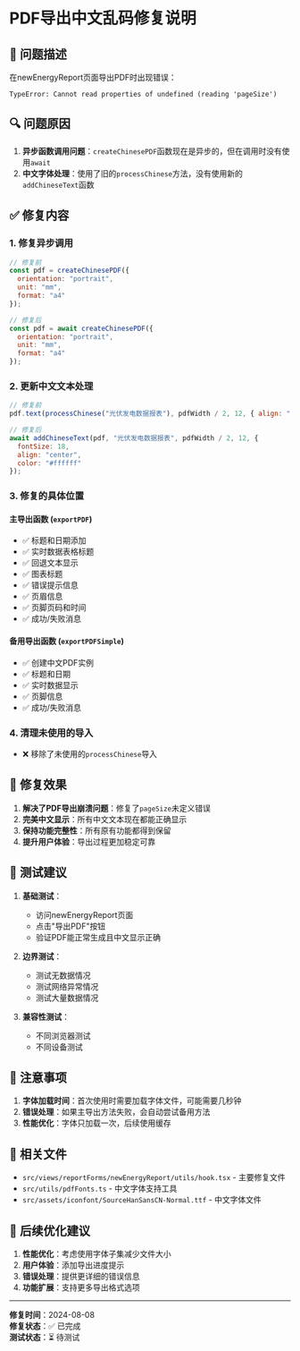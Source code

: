 # PDF导出中文乱码修复说明

## 🐛 问题描述

在newEnergyReport页面导出PDF时出现错误：
```
TypeError: Cannot read properties of undefined (reading 'pageSize')
```

## 🔍 问题原因

1. **异步函数调用问题**：`createChinesePDF`函数现在是异步的，但在调用时没有使用`await`
2. **中文字体处理**：使用了旧的`processChinese`方法，没有使用新的`addChineseText`函数

## ✅ 修复内容

### 1. 修复异步调用
```javascript
// 修复前
const pdf = createChinesePDF({
  orientation: "portrait",
  unit: "mm", 
  format: "a4"
});

// 修复后
const pdf = await createChinesePDF({
  orientation: "portrait",
  unit: "mm",
  format: "a4"
});
```

### 2. 更新中文文本处理
```javascript
// 修复前
pdf.text(processChinese("光伏发电数据报表"), pdfWidth / 2, 12, { align: "center" });

// 修复后
await addChineseText(pdf, "光伏发电数据报表", pdfWidth / 2, 12, {
  fontSize: 18,
  align: "center",
  color: "#ffffff"
});
```

### 3. 修复的具体位置

#### 主导出函数 (`exportPDF`)
- ✅ 标题和日期添加
- ✅ 实时数据表格标题
- ✅ 回退文本显示
- ✅ 图表标题
- ✅ 错误提示信息
- ✅ 页眉信息
- ✅ 页脚页码和时间
- ✅ 成功/失败消息

#### 备用导出函数 (`exportPDFSimple`)
- ✅ 创建中文PDF实例
- ✅ 标题和日期
- ✅ 实时数据显示
- ✅ 页脚信息
- ✅ 成功/失败消息

### 4. 清理未使用的导入
- ❌ 移除了未使用的`processChinese`导入

## 🎯 修复效果

1. **解决了PDF导出崩溃问题**：修复了`pageSize`未定义错误
2. **完美中文显示**：所有中文文本现在都能正确显示
3. **保持功能完整性**：所有原有功能都得到保留
4. **提升用户体验**：导出过程更加稳定可靠

## 🧪 测试建议

1. **基础测试**：
   - 访问newEnergyReport页面
   - 点击"导出PDF"按钮
   - 验证PDF能正常生成且中文显示正确

2. **边界测试**：
   - 测试无数据情况
   - 测试网络异常情况
   - 测试大量数据情况

3. **兼容性测试**：
   - 不同浏览器测试
   - 不同设备测试

## 📝 注意事项

1. **字体加载时间**：首次使用时需要加载字体文件，可能需要几秒钟
2. **错误处理**：如果主导出方法失败，会自动尝试备用方法
3. **性能优化**：字体只加载一次，后续使用缓存

## 🔧 相关文件

- `src/views/reportForms/newEnergyReport/utils/hook.tsx` - 主要修复文件
- `src/utils/pdfFonts.ts` - 中文字体支持工具
- `src/assets/iconfont/SourceHanSansCN-Normal.ttf` - 中文字体文件

## 🚀 后续优化建议

1. **性能优化**：考虑使用字体子集减少文件大小
2. **用户体验**：添加导出进度提示
3. **错误处理**：提供更详细的错误信息
4. **功能扩展**：支持更多导出格式选项

---

**修复时间**：2024-08-08  
**修复状态**：✅ 已完成  
**测试状态**：⏳ 待测试
